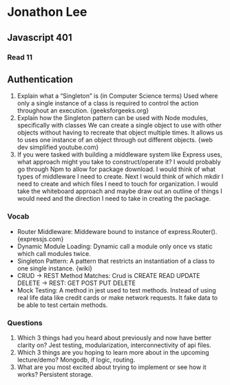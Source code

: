 # Jonathon Lee
## Javascript 401
### Read 11


## Authentication

1. Explain what a “Singleton” is (in Computer Science terms)
Used where only a single instance of a class is required to control the action throughout an execution. {geeksforgeeks.org}
1. Explain how the Singleton pattern can be used with Node modules, specifically with classes
We can create a single object to use with other objects without having to recreate that object multiple times. It allows us to uses one instance of an object through out different objects.
{web dev simplified youtube.com}
1. If you were tasked with building a middleware system like Express uses, what approach might you take to construct/operate it? 
I would probably go through Npm to allow for package download. I would think of what types of middleware I need to create. Next I would think of which mkdir I need to create and which files I need to touch for organization. 
I would take the whiteboard approach and maybe draw out an outline of things I would need and the direction I need to take in creating the package. 

### Vocab
- Router Middleware: Middeware bound to instance of express.Router(). {expressjs.com}
- Dynamic Module Loading: Dynamic call a module only once vs static which call modules twice. 
- Singleton Pattern: A pattern that restricts an instantiation of a class to one single instance. {wiki}
- CRUD -> REST Method Matches: Crud is CREATE READ UPDATE DELETE -> REST: GET POST PUT DELETE
- Mock Testing: A method in jest used to test methods. Instead of using real life data like credit cards or make network requests. It fake data to be able to test certain methods.

### Questions
1. Which 3 things had you heard about previously and now have better clarity on?
    Jest testing, modularization, interconnectivity of api files.
1. Which 3 things are you hoping to learn more about in the upcoming lecture/demo?
    Mongodb, if logic, routing.
1. What are you most excited about trying to implement or see how it works?
    Persistent storage.